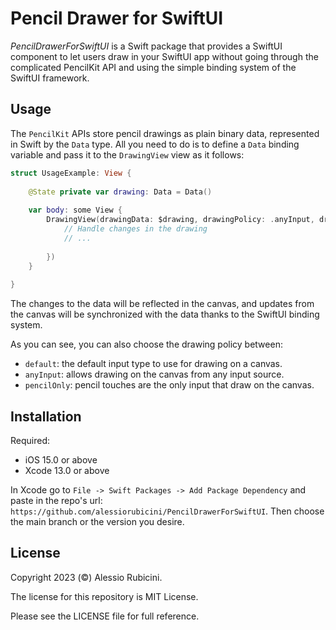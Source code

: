 # Pencil Drawer for SwiftUI
*PencilDrawerForSwiftUI* is a Swift package that provides a SwiftUI component to let users draw in your SwiftUI app without going through the complicated PencilKit API and using the simple binding system of the SwiftUI framework.

## Usage

The `PencilKit` APIs store pencil drawings as plain binary data, represented in Swift by the `Data` type. All you need to do is to define a `Data` binding variable and pass it to the `DrawingView` view as it follows:

```swift
struct UsageExample: View {
    
    @State private var drawing: Data = Data()
    
    var body: some View {
        DrawingView(drawingData: $drawing, drawingPolicy: .anyInput, drawingChanged: { updatedData in
            // Handle changes in the drawing
            // ...
            
        })
    }
    
}
```

The changes to the data will be reflected in the canvas, and updates from the canvas will be synchronized with the data thanks to the SwiftUI binding system.

As you can see, you can also choose the drawing policy between:
- `default`: the default input type to use for drawing on a canvas.
- `anyInput`: allows drawing on the canvas from any input source.
- `pencilOnly`: pencil touches are the only input that draw on the canvas.


## Installation

Required:
- iOS 15.0 or above
- Xcode 13.0 or above

In Xcode go to `File -> Swift Packages -> Add Package Dependency` and paste in the repo's url: `https://github.com/alessiorubicini/PencilDrawerForSwiftUI`.
Then choose the main branch or the version you desire.


## License

Copyright 2023 (©) Alessio Rubicini.

The license for this repository is MIT License.

Please see the LICENSE file for full reference.
